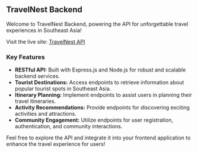 ## TravelNest Backend

Welcome to TravelNest Backend, powering the API for unforgettable travel experiences in Southeast Asia!

Visit the live site: [TravelNest API](https://b9a10-travelnest-api.herokuapp.com/)

### Key Features
- **RESTful API:** Built with Express.js and Node.js for robust and scalable backend services.
- **Tourist Destinations:** Access endpoints to retrieve information about popular tourist spots in Southeast Asia.
- **Itinerary Planning:** Implement endpoints to assist users in planning their travel itineraries.
- **Activity Recommendations:** Provide endpoints for discovering exciting activities and attractions.
- **Community Engagement:** Utilize endpoints for user registration, authentication, and community interactions.

Feel free to explore the API and integrate it into your frontend application to enhance the travel experience for users!